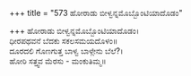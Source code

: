 +++
title = "573 ಹೋರಾಡು ಬೀಳ್ವನ್ನಮೊಬ್ಬೊಂಟಿಯಾದೊಡಂ"

+++
ಹೋರಾಡು ಬೀಳ್ವನ್ನಮೊಬ್ಬೊಂಟಿಯಾದೊಡಂ।  
ಧೀರಪಥವನೆ ಬೆದಕು ಸಕಲಸಮಯದೊಳಂ॥  
ದೂರದಲಿ ಗೊಣಗುತ್ತ ಬಾಳ್ವ ಬಾಳ್ಗೇನು ಬೆಲೆ?।  
ಹೋರಿ ಸತ್ತ್ವವ ಮೆರಸು - ಮಂಕುತಿಮ್ಮ॥  
